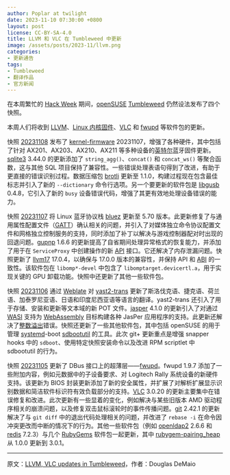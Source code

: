 ```yaml
---
author: Poplar at twilight
date: 2023-11-10 07:30:00 +0800
layout: post
license: CC-BY-SA-4.0
title: LLVM 和 VLC 在 Tumbleweed 中更新
image: /assets/posts/2023-11/llvm.png
categories:
- 更新通告
tags:
- Tumbleweed
- 翻译作品
- 官方新闻
---
```


在本周繁忙的 [Hack Week] 期间，[openSUSE] [Tumbleweed] 仍然设法发布了四个快照。

[Hack Week]: https://hackweek.opensuse.org/
[openSUSE]: https://get.opensuse.org/
[Tumbleweed]: https://get.opensuse.org/tumbleweed/

本周人们将收到 [LLVM]、[Linux 内核固件]、[VLC] 和 [fwupd] 等软件包的更新。

[LLVM]: https://llvm.org/
[Linux 内核固件]: https://www.kernel.org/
[VLC]: https://www.videolan.org/vlc/index.html
[fwupd]: https://fwupd.org/

快照 [20231108] 发布了 [kernel-firmware][Linux 内核固件] 20231107，增强了各种硬件，其中包括了针对 AX201、AX203、AX210、AX211 等多种设备的[英特尔]蓝牙固件更新。[sqlite3] 3.44.0 的更新添加了 `string_agg()`、`concat()` 和 `concat_ws()` 等聚合函数，这与其他 SQL 项目保持了兼容性。一些错误处理表语句得到了改进，有助于更直接的错误识别过程。数据压缩包 [brotli] 更新至 1.1.0，构建过程现在包含最佳标志并引入了新的  `--dictionary` 命令行选项。另一个要更新的软件包是 [libgusb] 0.4.8，它引入了新的 `busy` 设备错误代码，增强了其更有效地处理设备错误的能力。

[20231108]: https://lists.opensuse.org/archives/list/factory@lists.opensuse.org/thread/CI74LQRORMLGR5D473Y4BYWUJFBYBQKF/
[英特尔]: https://www.intel.com/
[sqlite3]: https://www.sqlite.org/index.html
[libgusb]: https://github.com/hughsie/libgusb
[brotli]: https://github.com/google/brotli

快照 [20231107] 将 Linux 蓝牙协议栈 [bluez] 更新至 5.70 版本。此更新修复了与通用属性配置文件（[GATT]）确认相关的问题，并引入了对媒体独立命令协议配置文件和网格独立控制服务的支持，同时添加了补丁以解决与游戏控制器配对时出现的回退问题。[gupnp] 1.6.6 的更新提高了自省期间处理异常格式的恢复能力，并添加了用于在 `ServiceProxy` 中创建操作的新 [API] 接口。它还解决了内存泄漏问题。快照更新了 [llvm17] 17.0.4，以确保与 17.0.0 版本的兼容性，并保持 API 和 [ABI] 的一致性。该软件包在 `libomp*-devel` 中包含了 `libomptarget.devicertl.a`，用于实现关键的 GPU 卸载功能。快照中还更新了其他一些软件包。

[GATT]: https://www.microchipdeveloper.com/wireless:ble-gatt-overview
[20231107]: https://lists.opensuse.org/archives/list/factory@lists.opensuse.org/thread/WU2DHUIJXE5AIH7GQHYBOAZFMEEYEUDP/
[bluez]: http://www.bluez.org/
[gupnp]: https://github.com/GNOME/gupnp
[llvm17]: https://llvm.org/
[API]: https://en.wikipedia.org/wiki/API
[ABI]: https://en.wikipedia.org/wiki/Application_binary_interface

快照 [20231106] 通过 [Weblate] 对 [yast2-trans] 更新了斯洛伐克语、捷克语、荷兰语、加泰罗尼亚语、日语和印度尼西亚语等语言的翻译。yast2-trans 还引入了用于存储、安装和更新等文本域的新 POT 文件。[jasper] 4.1.0 的更新引入了对通过 [WASI] 支持为 [WebAssembly] 目标构建各种 JasPer 应用程序的支持。此更新还解决了[整数溢出]错误。快照还更新了一些其他软件包，其中包括 openSUSE 的用于管理 [systemd]-boot [sdbootutil] 的工具。此次 git+ 更新重点是增强 snapper hooks 中的 `sdboot`、使用特定快照安装命令以及改进 RPM scriptlet 中 sdbootutil 的行为。

[20231106]: https://lists.opensuse.org/archives/list/factory@lists.opensuse.org/thread/JDNOBC5W6QWRXKZDI2FKUILK75RL3KSA/
[Weblate]: https://weblate.org/
[yast2-trans]: https://software.opensuse.org/package/yast2-trans
[WASI]: https://wasi.dev/
[WebAssembly]: https://webassembly.org/
[整数溢出]: https://en.wikipedia.org/wiki/Integer_overflow
[systemd]: https://freedesktop.org/wiki/Software/systemd/
[sdbootutil]: https://github.com/openSUSE/sdbootutil
[jasper]: https://community.jaspersoft.com/

快照 [20231105] 更新了 DBus 接口上的超薄层——[fwupd]。fwupd 1.9.7 添加了一些附加内容，例如元数据中的子设备要求、对 Logitech Rally 系统设备的新硬件支持。该更新为 BIOS 封装更新添加了新的安全属性，并扩展了对解析扩展显示识别数据和简洁软件标识符有效负载部分的支持。[VLC] 3.0.20 的更新主要集中在错误修复和改进。此次更新有一些显着的变化，例如解决与某些旧版本 AMD 驱动程序相关的崩溃问题，以及修复双击鼠标滚轮时的事件传播问题。[git] 2.42.1 的更新解决了与 `git diff` 中的退出代码处理相关的问题，并改进了 `rebase -i` 在命令因冲突更改而中断的情况下的行为。其他一些软件包（例如 [openldap2] 2.6.6 和 [redis] 7.2.3）与几个 [RubyGems] 软件包一起更新，其中 [ruby​​gem-pairing_heap] 从 1.0.0 更新到 3.0.1。

[20231105]: https://lists.opensuse.org/archives/list/factory@lists.opensuse.org/thread/R6TMI2GFWCKKO4NAG6FSTIKXXKTI2AP6/
[git]: https://github.com/git
[redis]: https://redis.io/
[openldap2]: https://www.openldap.org/
[ruby​​gem-pairing_heap]: https://rubygems.org/gems/pairing_heap
[RubyGems]: https://rubygems.org/

------

原文：[LLVM, VLC updates in Tumbleweed](https://news.opensuse.org/2023/11/10/llvm-vlc-up-in-tw/)，作者：Douglas DeMaio